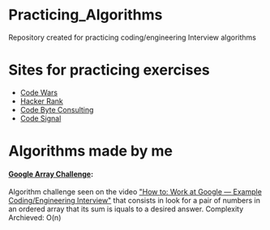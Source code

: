 # Practicing_Algorithms
Repository created for practicing coding/engineering Interview algorithms

# Sites for practicing exercises
 - [Code Wars](https://www.codewars.com/)
 - [Hacker Rank](https://www.hackerrank.com/)
 - [Code Byte Consulting](http://www.codebyteconsulting.com/)
 - [Code Signal](https://codesignal.com/)

# Algorithms made by me

#### [Google Array Challenge](https://github.com/daniellycosta/Practicing_Algorithms/tree/master/GoogleExampleQuestion):
Algorithm challenge seen on the video ["How to: Work at Google — Example Coding/Engineering Interview"](https://www.youtube.com/watch?v=XKu_SEDAykw) that consists in look for a pair of numbers in an ordered array that its sum is iquals to a desired answer. Complexity Archieved: O(n)
